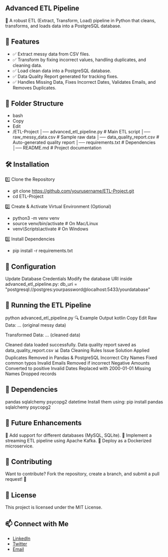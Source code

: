 ## Advanced ETL Pipeline
🚀 A robust ETL (Extract, Transform, Load) pipeline in Python that cleans, transforms, and loads data into a PostgreSQL database.

## 📌 Features
- ✅ Extract messy data from CSV files.
- ✅ Transform by fixing incorrect values, handling duplicates, and cleaning data.
- ✅ Load clean data into a PostgreSQL database.
- ✅ Data Quality Report generated for tracking fixes.
- ✅ Handles Missing Data, Fixes Incorrect Dates, Validates Emails, and Removes Duplicates.

## 📂 Folder Structure
- bash
- Copy
- Edit
- /ETL-Project
  │── advanced_etl_pipeline.py  # Main ETL script
  │── raw_messy_data.csv        # Sample raw data
  │── data_quality_report.csv   # Auto-generated quality report
  │── requirements.txt          # Dependencies
  │── README.md                 # Project documentation

## 🛠 Installation

1️⃣ Clone the Repository
- git clone https://github.com/yourusername/ETL-Project.git
- cd ETL-Project

2️⃣ Create & Activate Virtual Environment (Optional)
- python3 -m venv venv
- source venv/bin/activate  # On Mac/Linux
- venv\Scripts\activate     # On Windows
  
3️⃣ Install Dependencies
- pip install -r requirements.txt
  
## 📝 Configuration
Update Database Credentials
Modify the database URI inside advanced_etl_pipeline.py:
db_uri = "postgresql://postgres:yourpassword@localhost:5433/yourdatabase"

## 🚀 Running the ETL Pipeline
python advanced_etl_pipeline.py
🔍 Example Output
kotlin
Copy
Edit
Raw Data:
... (original messy data)

Transformed Data:
... (cleaned data)

Cleaned data loaded successfully.
Data quality report saved as data_quality_report.csv
📊 Data Cleaning Rules
Issue	Solution Applied
Duplicates	Removed in Pandas & PostgreSQL
Incorrect City Names	Fixed common typos
Invalid Emails	Removed if incorrect
Negative Amounts	Converted to positive
Invalid Dates	Replaced with 2000-01-01
Missing Names	Dropped records

## 🔗 Dependencies
pandas
sqlalchemy
psycopg2
datetime
Install them using:
pip install pandas sqlalchemy psycopg2

## 🎯 Future Enhancements
  📌 Add support for different databases (MySQL, SQLite).
  📌 Implement a streaming ETL pipeline using Apache Kafka.
  📌 Deploy as a Dockerized microservice.

## 🤝 Contributing
Want to contribute? Fork the repository, create a branch, and submit a pull request! 🚀

## 📜 License
This project is licensed under the MIT License.

## 📫 Connect with Me
- [LinkedIn](https://www.linkedin.com/in/sanjeev-kumar-singh-sks-b7b612ba/)
- [Twitter](https://x.com/iamsks267)
- [Email](mailto:sanjeevksingh267@gmail.com)

